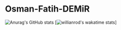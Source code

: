 # Osman-Fatih-DEMiR

![Anurag's GitHub stats](https://github-readme-stats.vercel.app/api?username=boole52&show_icons=true&theme=radical)
[![willianrod's wakatime stats](https://github-readme-stats.vercel.app/api/wakatime?username=boole52)]

